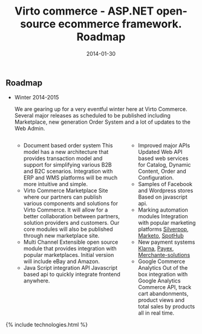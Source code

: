 ﻿---
layout: post
title: Virto commerce - ASP.NET open-source ecommerce framework. Roadmap
description: Virto commerce - ASP.NET open-source ecommerce framework. Roadmap
date: 2014-01-30
permalink: /pages/roadmap
tags : 
- roadmap
- commerce
---
<article role="main" class="main">
	<!-- Roadmap -->
	<div class="roadmap __responsive">
		<h1 class="head-title">Roadmap</h1>
		<ul class="list">
			<li class="list-item">
				<div class="roadmap-ico"></div>
				<p class="roadmap-title">Winter 2014-2015</p>
				<p class="roadmap-descr">We are gearing up for a very eventful winter here at Virto Commerce. Several major releases as scheduled to be published including Marketplace, new generation Order System and a lot of updates to the Web Admin.</p>
				<div class="columns">
					<div class="column">
						<div class="block">
							<ul class="list">
								<li>
									<span class="title">Document based order system</span>
									<span class="descr">This model has a new architecture that provides transaction model and support for simplifying various B2B and B2C scenarios. Integration with ERP and WMS platforms will be much more intuitive and simple.</span>
								</li>
								<li>
									<span class="title">Virto Commerce Marketplace</span>
									<span class="descr">Site where our partners can publish various components and solutions for Virto Commerce. It will allow for a better collaboration between partners, solution providers and customers. Our core modules will also be published through new marketplace site.</span>
								</li>
								<li>
									<span class="title">Multi Channel</span>
									<span class="descr">Extensible open source module that provides integration with popular marketplaces. Initial version will include eBay and Amazon.</span>
								</li>
								<li>
									<span class="title">Java Script integration API</span>
									<span class="descr">Javascript based api to quickly integrate frontend anywhere.</span>
								</li>
							</ul>
						</div>
					</div>
					<div class="column">
						<div class="block">
							<ul class="list">
								<li>
									<span class="title">Improved major APIs</span>
									<span class="descr">Updated Web API based web services for Catalog, Dynamic Content, Order and Configuration.</span>
								</li>
								<li>
									<span class="title">Samples of Facebook and Wordpress stores</span>
									<span class="descr">Based on javascript api.</span>
								</li>
								<li>
									<span class="title">Marking automation modules</span>
									<span class="descr">Integration with popular marketing platforms <a href="http://silverpop.com" rel="nofollow">Silverpop</a>, <a href="http://hubspot.com" rel="nofollow">Marketo</a>, <a href="http://www.marketo.com" rel="nofollow">SpotHub</a></span>
								</li>
								<li>
									<span class="title">New payment systems</span>
									<span class="descr"><a href="https://klarna.com" rel="nofollow">Klarna</a>, <a href="http://payex.com" rel="nofollow">Payex</a>, <a href="https://www.merchante-solutions.com/" rel="nofollow">Merchante-solutions</a></span>
								</li>
								<li>
									<span class="title">Google Commerce Analytics</span>
									<span class="descr">Out of the box integration with Google Analytics Commerce API, track cart abandonments, product views and total sales by products all in real time.</span>
								</li>
							</ul>
						</div>
					</div>
				</div>
			</li>
		</ul>
	</div>
	{% include technologies.html %}
</article>